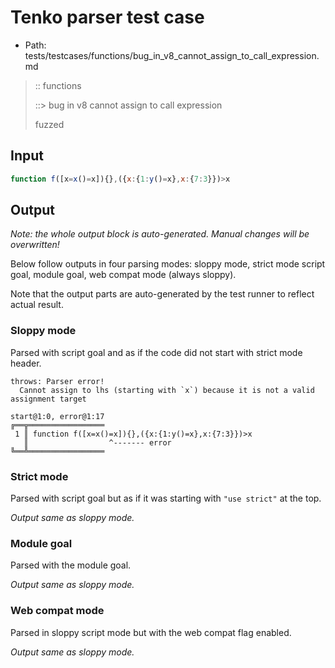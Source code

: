 # Tenko parser test case

- Path: tests/testcases/functions/bug_in_v8_cannot_assign_to_call_expression.md

> :: functions
>
> ::> bug in v8 cannot assign to call expression
>
> fuzzed

## Input

`````js
function f([x=x()=x]){},({x:{1:y()=x},x:{7:3}})>x
`````

## Output

_Note: the whole output block is auto-generated. Manual changes will be overwritten!_

Below follow outputs in four parsing modes: sloppy mode, strict mode script goal, module goal, web compat mode (always sloppy).

Note that the output parts are auto-generated by the test runner to reflect actual result.

### Sloppy mode

Parsed with script goal and as if the code did not start with strict mode header.

`````
throws: Parser error!
  Cannot assign to lhs (starting with `x`) because it is not a valid assignment target

start@1:0, error@1:17
╔══╦═════════════════
 1 ║ function f([x=x()=x]){},({x:{1:y()=x},x:{7:3}})>x
   ║                  ^------- error
╚══╩═════════════════

`````

### Strict mode

Parsed with script goal but as if it was starting with `"use strict"` at the top.

_Output same as sloppy mode._

### Module goal

Parsed with the module goal.

_Output same as sloppy mode._

### Web compat mode

Parsed in sloppy script mode but with the web compat flag enabled.

_Output same as sloppy mode._

